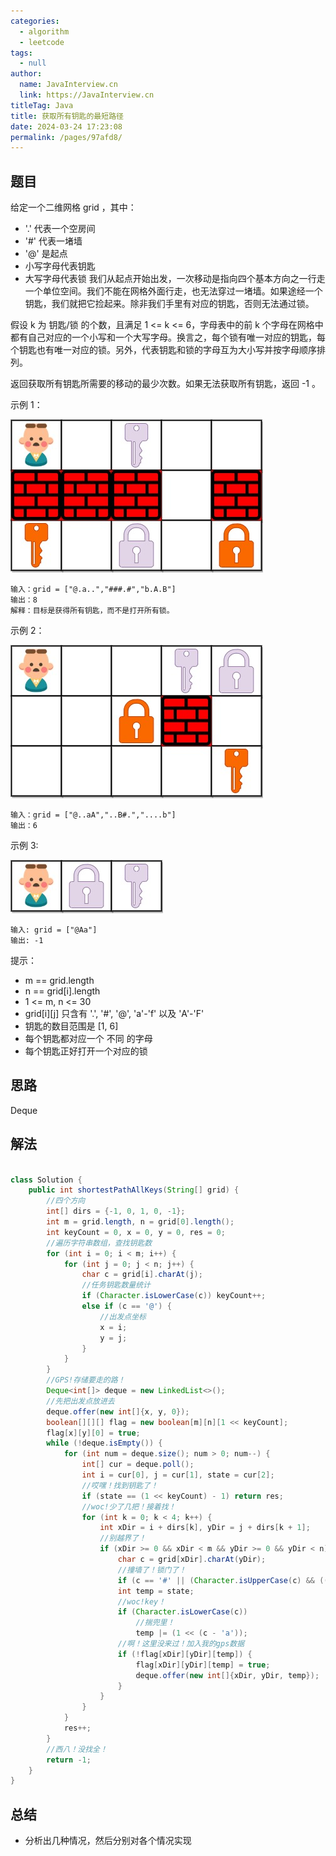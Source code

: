 ```yaml
---
categories: 
  - algorithm
  - leetcode
tags: 
  - null
author: 
  name: JavaInterview.cn
  link: https://JavaInterview.cn
titleTag: Java
title: 获取所有钥匙的最短路径
date: 2024-03-24 17:23:08
permalink: /pages/97afd8/
---
```


## 题目

给定一个二维网格 grid ，其中：

* '.' 代表一个空房间
* '#' 代表一堵墙
* '@' 是起点
* 小写字母代表钥匙
* 大写字母代表锁
我们从起点开始出发，一次移动是指向四个基本方向之一行走一个单位空间。我们不能在网格外面行走，也无法穿过一堵墙。如果途经一个钥匙，我们就把它捡起来。除非我们手里有对应的钥匙，否则无法通过锁。

假设 k 为 钥匙/锁 的个数，且满足 1 <= k <= 6，字母表中的前 k 个字母在网格中都有自己对应的一个小写和一个大写字母。换言之，每个锁有唯一对应的钥匙，每个钥匙也有唯一对应的锁。另外，代表钥匙和锁的字母互为大小写并按字母顺序排列。

返回获取所有钥匙所需要的移动的最少次数。如果无法获取所有钥匙，返回 -1 。



示例 1：

![lc-keys2.jpg](../../../media/pictures/leetcode/lc-keys2.jpg)


    输入：grid = ["@.a..","###.#","b.A.B"]
    输出：8
    解释：目标是获得所有钥匙，而不是打开所有锁。
示例 2：

![lc-key2.jpg](../../../media/pictures/leetcode/lc-key2.jpg)

    输入：grid = ["@..aA","..B#.","....b"]
    输出：6
示例 3:

![lc-keys3.jpg](../../../media/pictures/leetcode/lc-keys3.jpg)

    输入: grid = ["@Aa"]
    输出: -1


提示：

* m == grid.length
* n == grid[i].length
* 1 <= m, n <= 30
* grid[i][j] 只含有 '.', '#', '@', 'a'-'f' 以及 'A'-'F'
* 钥匙的数目范围是 [1, 6]
* 每个钥匙都对应一个 不同 的字母
* 每个钥匙正好打开一个对应的锁

## 思路

Deque

## 解法
```java

class Solution {
    public int shortestPathAllKeys(String[] grid) {
        //四个方向
        int[] dirs = {-1, 0, 1, 0, -1};
        int m = grid.length, n = grid[0].length();
        int keyCount = 0, x = 0, y = 0, res = 0;
        //遍历字符串数组，查找钥匙数
        for (int i = 0; i < m; i++) {
            for (int j = 0; j < n; j++) {
                char c = grid[i].charAt(j);
                //任务钥匙数量统计
                if (Character.isLowerCase(c)) keyCount++;
                else if (c == '@') {
                    //出发点坐标
                    x = i;
                    y = j;
                }
            }
        }
        //GPS!存储要走的路！
        Deque<int[]> deque = new LinkedList<>();
        //先把出发点放进去
        deque.offer(new int[]{x, y, 0});
        boolean[][][] flag = new boolean[m][n][1 << keyCount];
        flag[x][y][0] = true;
        while (!deque.isEmpty()) {
            for (int num = deque.size(); num > 0; num--) {
                int[] cur = deque.poll();
                int i = cur[0], j = cur[1], state = cur[2];
                //哎嘿！找到钥匙了！
                if (state == (1 << keyCount) - 1) return res;
                //woc!少了几把！接着找！
                for (int k = 0; k < 4; k++) {
                    int xDir = i + dirs[k], yDir = j + dirs[k + 1];
                    //别越界了！
                    if (xDir >= 0 && xDir < m && yDir >= 0 && yDir < n) {
                        char c = grid[xDir].charAt(yDir);
                        //撞墙了！锁门了！
                        if (c == '#' || (Character.isUpperCase(c) && ((state >> (c - 'A') & 1) == 0))) continue;
                        int temp = state;
                        //woc!key！
                        if (Character.isLowerCase(c))
                            //揣兜里！
                            temp |= (1 << (c - 'a'));
                        //啊！这里没来过！加入我的gps数据
                        if (!flag[xDir][yDir][temp]) {
                            flag[xDir][yDir][temp] = true;
                            deque.offer(new int[]{xDir, yDir, temp});
                        }
                    }
                }
            }
            res++;
        }
        //西八！没找全！
        return -1;
    }
}
```

## 总结

- 分析出几种情况，然后分别对各个情况实现 

